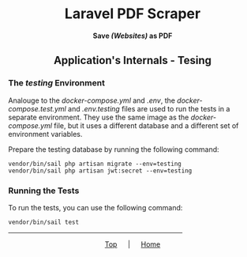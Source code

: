 <span align="center">

<h1 id="top">Laravel PDF Scraper</h1>

**Save *(Websites)* as PDF**

<h2>Application's Internals - Tesing</h2>

</span>

### The *testing* Environment

Analouge to the *docker-compose.yml* and *.env*, the *docker-compose.test.yml* and *.env.testing* files are used to run the tests in a separate environment. They use the same image as the *docker-compose.yml* file, but it uses a different database and a different set of environment variables.

Prepare the testing database by running the following command:

```shell
vendor/bin/sail php artisan migrate --env=testing
vendor/bin/sail php artisan jwt:secret --env=testing
```

### Running the Tests

To run the tests, you can use the following command:

```shell
vendor/bin/sail test
```

<span align="center">

<hr width="70%">

[Top](#top)
&emsp; | &emsp;
[Home](../README.md)

</span>
